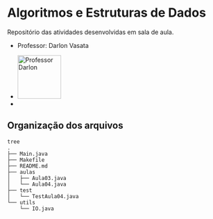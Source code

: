 # Algoritmos e Estruturas de Dados

Repositório das atividades desenvolvidas em sala de aula.

- Professor: Darlon Vasata 

- <img src="http://github.com/darlonv.png" alt="Professor Darlon" width="100"/>
- 


## Organização dos arquivos

```
tree
.
├── Main.java
├── Makefile
├── README.md
├── aulas
│   ├── Aula03.java
│   └── Aula04.java
├── test
│   └── TestAula04.java
└── utils
    └── IO.java
```


